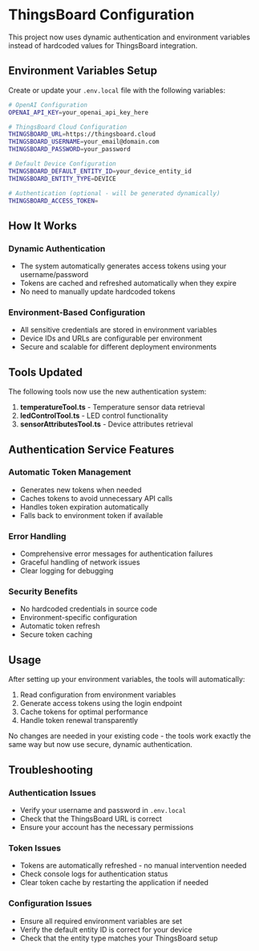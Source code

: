 # ThingsBoard Configuration

This project now uses dynamic authentication and environment variables instead of hardcoded values for ThingsBoard integration.

## Environment Variables Setup

Create or update your `.env.local` file with the following variables:

```bash
# OpenAI Configuration
OPENAI_API_KEY=your_openai_api_key_here

# ThingsBoard Cloud Configuration
THINGSBOARD_URL=https://thingsboard.cloud
THINGSBOARD_USERNAME=your_email@domain.com
THINGSBOARD_PASSWORD=your_password

# Default Device Configuration
THINGSBOARD_DEFAULT_ENTITY_ID=your_device_entity_id
THINGSBOARD_ENTITY_TYPE=DEVICE

# Authentication (optional - will be generated dynamically)
THINGSBOARD_ACCESS_TOKEN=
```

## How It Works

### Dynamic Authentication
- The system automatically generates access tokens using your username/password
- Tokens are cached and refreshed automatically when they expire
- No need to manually update hardcoded tokens

### Environment-Based Configuration
- All sensitive credentials are stored in environment variables
- Device IDs and URLs are configurable per environment
- Secure and scalable for different deployment environments

## Tools Updated

The following tools now use the new authentication system:

1. **temperatureTool.ts** - Temperature sensor data retrieval
2. **ledControlTool.ts** - LED control functionality  
3. **sensorAttributesTool.ts** - Device attributes retrieval

## Authentication Service Features

### Automatic Token Management
- Generates new tokens when needed
- Caches tokens to avoid unnecessary API calls
- Handles token expiration automatically
- Falls back to environment token if available

### Error Handling
- Comprehensive error messages for authentication failures
- Graceful handling of network issues
- Clear logging for debugging

### Security Benefits
- No hardcoded credentials in source code
- Environment-specific configuration
- Automatic token refresh
- Secure token caching

## Usage

After setting up your environment variables, the tools will automatically:

1. Read configuration from environment variables
2. Generate access tokens using the login endpoint
3. Cache tokens for optimal performance
4. Handle token renewal transparently

No changes are needed in your existing code - the tools work exactly the same way but now use secure, dynamic authentication.

## Troubleshooting

### Authentication Issues
- Verify your username and password in `.env.local`
- Check that the ThingsBoard URL is correct
- Ensure your account has the necessary permissions

### Token Issues  
- Tokens are automatically refreshed - no manual intervention needed
- Check console logs for authentication status
- Clear token cache by restarting the application if needed

### Configuration Issues
- Ensure all required environment variables are set
- Verify the default entity ID is correct for your device
- Check that the entity type matches your ThingsBoard setup